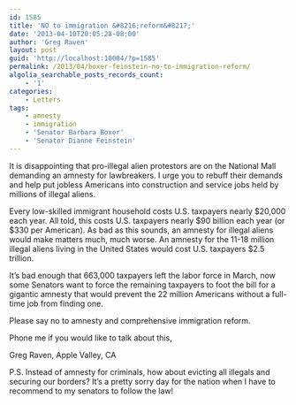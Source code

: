 ```yaml
---
id: 1585
title: 'NO to immigration &#8216;reform&#8217;'
date: '2013-04-10T20:05:28-08:00'
author: 'Greg Raven'
layout: post
guid: 'http://localhost:10004/?p=1585'
permalink: /2013/04/boxer-feinstein-no-to-immigration-reform/
algolia_searchable_posts_records_count:
    - '1'
categories:
    - Letters
tags:
    - amnesty
    - immigration
    - 'Senator Barbara Boxer'
    - 'Senator Dianne Feinstein'
---
```


It is disappointing that pro-illegal alien protestors are on the National Mall demanding an amnesty for lawbreakers. I urge you to rebuff their demands and help put jobless Americans into construction and service jobs held by millions of illegal aliens.  
  
Every low-skilled immigrant household costs U.S. taxpayers nearly $20,000 each year. All told, this costs U.S. taxpayers nearly $90 billion each year (or $330 per American). As bad as this sounds, an amnesty for illegal aliens would make matters much, much worse. An amnesty for the 11-18 million illegal aliens living in the United States would cost U.S. taxpayers $2.5 trillion.

It’s bad enough that 663,000 taxpayers left the labor force in March, now some Senators want to force the remaining taxpayers to foot the bill for a gigantic amnesty that would prevent the 22 million Americans without a full-time job from finding one.

Please say no to amnesty and comprehensive immigration reform.

Phone me if you would like to talk about this,

Greg Raven, Apple Valley, CA

P.S. Instead of amnesty for criminals, how about evicting all illegals and securing our borders? It’s a pretty sorry day for the nation when I have to recommend to my senators to follow the law!